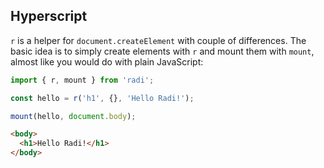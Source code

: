 ## Hyperscript

`r` is a helper for `document.createElement` with couple of differences.
The basic idea is to simply create elements with `r` and mount them with `mount`, almost like you would do with plain JavaScript:

```js
import { r, mount } from 'radi';

const hello = r('h1', {}, 'Hello Radi!');

mount(hello, document.body);
```

```html
<body>
  <h1>Hello Radi!</h1>
</body>
```
